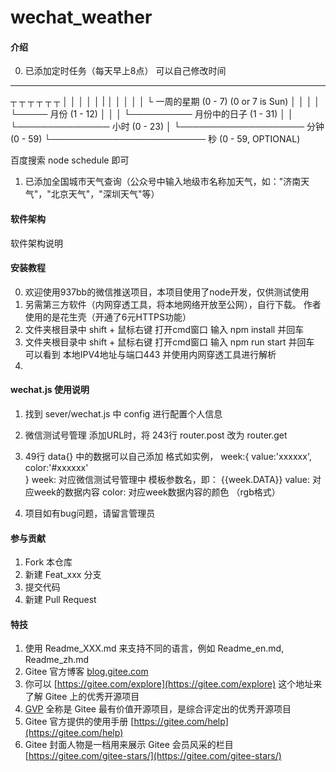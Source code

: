 <!--
 * @Descripttion: 
 * @version: 
 * @Author: 937bb
 * @Date: 2022-08-23 08:37:37
 * @LastEditors: 937bb
 * @LastEditTime: 2022-08-23 14:25:45
-->
# wechat_weather

#### 介绍

0.  已添加定时任务（每天早上8点） 可以自己修改时间 

*    *    *    *    *    *
┬    ┬    ┬    ┬    ┬    ┬
│    │    │    │    │    |
│    │    │    │    │    └ 一周的星期 (0 - 7) (0 or 7 is Sun)
│    │    │    │    └───── 月份 (1 - 12)
│    │    │    └────────── 月份中的日子 (1 - 31)
│    │    └─────────────── 小时 (0 - 23)
│    └──────────────────── 分钟 (0 - 59)
└───────────────────────── 秒 (0 - 59, OPTIONAL)


百度搜索 node schedule 即可


1.  已添加全国城市天气查询（公众号中输入地级市名称加天气，如："济南天气"，"北京天气"，"深圳天气"等）

#### 软件架构
软件架构说明


#### 安装教程

0.  欢迎使用937bb的微信推送项目，本项目使用了node开发，仅供测试使用
1.  另需第三方软件（内网穿透工具，将本地网络开放至公网），自行下载。
作者使用的是花生壳（开通了6元HTTPS功能）
2.  文件夹根目录中 shift + 鼠标右键 打开cmd窗口 输入 npm install 并回车
3.  文件夹根目录中 shift + 鼠标右键 打开cmd窗口 输入 npm run start 并回车 可以看到 本地IPV4地址与端口443 并使用内网穿透工具进行解析
4.  

#### wechat.js 使用说明 

1.  找到 sever/wechat.js 中 config 进行配置个人信息
2.  微信测试号管理 添加URL时，将 243行 router.post 改为 router.get

3.  49行 data{} 中的数据可以自己添加 格式如实例， 
    week:{
      value:'xxxxxx', 
      color:'#xxxxxx'       
    }
    week: 对应微信测试号管理中 模板参数名，即： {{week.DATA}}
    value: 对应week的数据内容
    color: 对应week数据内容的颜色 （rgb格式）

4.  项目如有bug问题，请留言管理员

#### 参与贡献

1.  Fork 本仓库
2.  新建 Feat_xxx 分支
3.  提交代码
4.  新建 Pull Request


#### 特技

1.  使用 Readme\_XXX.md 来支持不同的语言，例如 Readme\_en.md, Readme\_zh.md
2.  Gitee 官方博客 [blog.gitee.com](https://blog.gitee.com)
3.  你可以 [https://gitee.com/explore](https://gitee.com/explore) 这个地址来了解 Gitee 上的优秀开源项目
4.  [GVP](https://gitee.com/gvp) 全称是 Gitee 最有价值开源项目，是综合评定出的优秀开源项目
5.  Gitee 官方提供的使用手册 [https://gitee.com/help](https://gitee.com/help)
6.  Gitee 封面人物是一档用来展示 Gitee 会员风采的栏目 [https://gitee.com/gitee-stars/](https://gitee.com/gitee-stars/)
